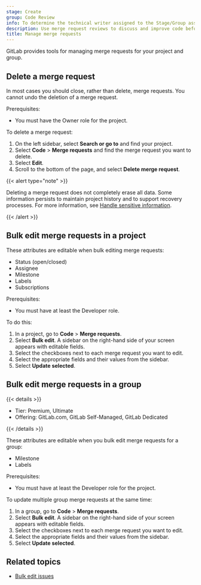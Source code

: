 ```yaml
---
stage: Create
group: Code Review
info: To determine the technical writer assigned to the Stage/Group associated with this page, see https://handbook.gitlab.com/handbook/product/ux/technical-writing/#assignments
description: Use merge request reviews to discuss and improve code before it is merged into your project.
title: Manage merge requests
---
```


GitLab provides tools for managing merge requests for your project and group.

## Delete a merge request

In most cases you should close, rather than delete, merge requests.
You cannot undo the deletion of a merge request.

Prerequisites:

- You must have the Owner role for the project.

To delete a merge request:

1. On the left sidebar, select **Search or go to** and find your project.
1. Select **Code** > **Merge requests** and find the merge request you want to delete.
1. Select **Edit**.
1. Scroll to the bottom of the page, and select **Delete merge request**.

{{< alert type="note" >}}

Deleting a merge request does not completely erase all data.
Some information persists to maintain project history and to support recovery processes.
For more information, see [Handle sensitive information](../../../topics/git/undo.md#handle-sensitive-information).

{{< /alert >}}

## Bulk edit merge requests in a project

These attributes are editable when bulk editing merge requests:

- Status (open/closed)
- Assignee
- Milestone
- Labels
- Subscriptions

Prerequisites:

- You must have at least the Developer role.

To do this:

1. In a project, go to **Code** > **Merge requests**.
1. Select **Bulk edit**. A sidebar on the right-hand side of your screen appears with
   editable fields.
1. Select the checkboxes next to each merge request you want to edit.
1. Select the appropriate fields and their values from the sidebar.
1. Select **Update selected**.

## Bulk edit merge requests in a group

{{< details >}}

- Tier: Premium, Ultimate
- Offering: GitLab.com, GitLab Self-Managed, GitLab Dedicated

{{< /details >}}

These attributes are editable when you bulk edit merge requests for a group:

- Milestone
- Labels

Prerequisites:

- You must have at least the Developer role for the project.

To update multiple group merge requests at the same time:

1. In a group, go to **Code** > **Merge requests**.
1. Select **Bulk edit**. A sidebar on the right-hand side of your screen appears with
   editable fields.
1. Select the checkboxes next to each merge request you want to edit.
1. Select the appropriate fields and their values from the sidebar.
1. Select **Update selected**.

## Related topics

- [Bulk edit issues](../issues/managing_issues.md#bulk-edit-issues-from-a-group)
